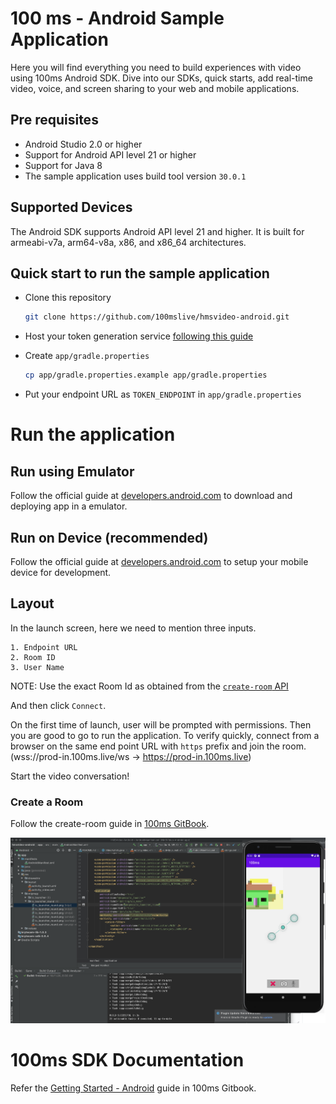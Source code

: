 # 100 ms - Android Sample Application 

Here you will find everything you need to build experiences with video using 100ms Android SDK. Dive into our SDKs, quick starts, add real-time video, voice, and screen sharing to your web and mobile applications.

## Pre requisites

- Android Studio 2.0 or higher
- Support for Android API level 21 or higher
- Support for Java 8
- The sample application uses build tool version `30.0.1`

## Supported Devices

The Android SDK supports Android API level 21 and higher. It is built for armeabi-v7a, arm64-v8a, x86, and x86_64 architectures.

## Quick start to run the sample application

- Clone this repository

  ```bash
  git clone https://github.com/100mslive/hmsvideo-android.git
  ```

- Host your token generation service [following this guide](https://100ms.gitbook.io/100ms/helpers/runkit)
- Create `app/gradle.properties`

  ```bash
  cp app/gradle.properties.example app/gradle.properties
  ```

- Put your endpoint URL as `TOKEN_ENDPOINT` in `app/gradle.properties`

# Run the application

## Run using Emulator

Follow the official guide at [developers.android.com](https://developer.android.com/studio/run/emulator) to download and deploying app in a emulator.

## Run on Device (recommended)

Follow the official guide at [developers.android.com](https://developer.android.com/studio/run/device) to setup your mobile device for development.

## Layout

In the launch screen, here we need to mention three inputs.

```
1. Endpoint URL
2. Room ID
3. User Name
```

NOTE: Use the exact Room Id as obtained from the [`create-room` API](https://100ms.gitbook.io/100ms/server-side/create-room)

And then click `Connect`.

On the first time of launch, user will be prompted with permissions. Then you are good to go to run the application. To verify quickly, connect from a browser on the same end point URL with `https` prefix and join the room. (wss://prod-in.100ms.live/ws -> https://prod-in.100ms.live)

Start the video conversation!

### Create a Room

Follow the create-room guide in [100ms GitBook](https://100ms.gitbook.io/100ms/server-side/create-room).

![app](img/app.png?raw=true "app")

# 100ms SDK Documentation

Refer the [Getting Started - Android](https://100ms.gitbook.io/100ms/client-side/android) guide in 100ms Gitbook.
